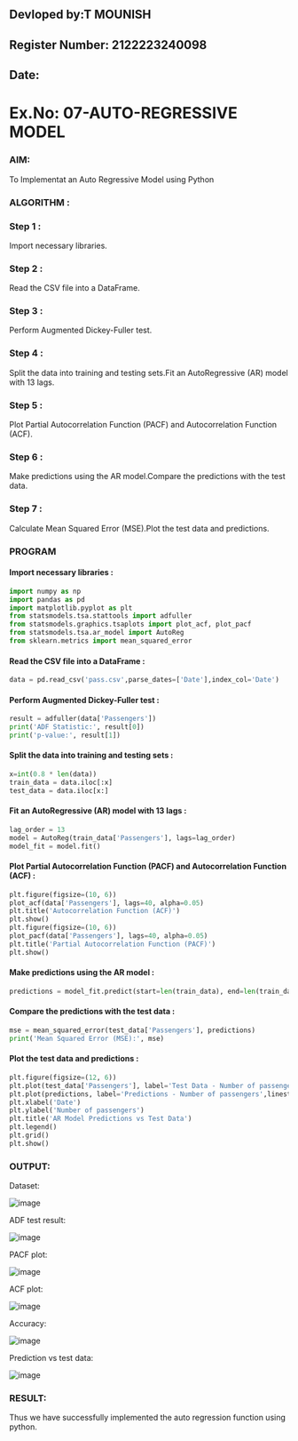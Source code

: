 ## Devloped by:T MOUNISH
## Register Number: 2122223240098
## Date: 

# Ex.No: 07-AUTO-REGRESSIVE MODEL

### AIM:
To Implementat an Auto Regressive Model using Python

### ALGORITHM :

### Step 1 :

Import necessary libraries.

### Step 2 :

Read the CSV file into a DataFrame.

### Step 3 :

Perform Augmented Dickey-Fuller test.

### Step 4 :

Split the data into training and testing sets.Fit an AutoRegressive (AR) model with 13 lags.

### Step 5 :

Plot Partial Autocorrelation Function (PACF) and Autocorrelation Function (ACF).

### Step 6 :

Make predictions using the AR model.Compare the predictions with the test data.

### Step 7 :

Calculate Mean Squared Error (MSE).Plot the test data and predictions.

### PROGRAM

#### Import necessary libraries :

```python
import numpy as np
import pandas as pd
import matplotlib.pyplot as plt
from statsmodels.tsa.stattools import adfuller
from statsmodels.graphics.tsaplots import plot_acf, plot_pacf
from statsmodels.tsa.ar_model import AutoReg
from sklearn.metrics import mean_squared_error
```

#### Read the CSV file into a DataFrame :

```python
data = pd.read_csv('pass.csv',parse_dates=['Date'],index_col='Date')
```

#### Perform Augmented Dickey-Fuller test :

```python
result = adfuller(data['Passengers']) 
print('ADF Statistic:', result[0])
print('p-value:', result[1])
```

#### Split the data into training and testing sets :

```python
x=int(0.8 * len(data))
train_data = data.iloc[:x]
test_data = data.iloc[x:]
```

#### Fit an AutoRegressive (AR) model with 13 lags :

```python
lag_order = 13
model = AutoReg(train_data['Passengers'], lags=lag_order)
model_fit = model.fit()
```

#### Plot Partial Autocorrelation Function (PACF) and Autocorrelation Function (ACF) :

```python
plt.figure(figsize=(10, 6))
plot_acf(data['Passengers'], lags=40, alpha=0.05)
plt.title('Autocorrelation Function (ACF)')
plt.show()
plt.figure(figsize=(10, 6))
plot_pacf(data['Passengers'], lags=40, alpha=0.05)
plt.title('Partial Autocorrelation Function (PACF)')
plt.show()
```

#### Make predictions using the AR model :

```python
predictions = model_fit.predict(start=len(train_data), end=len(train_data)+len(test_data)-1)
```

#### Compare the predictions with the test data :

```python
mse = mean_squared_error(test_data['Passengers'], predictions)
print('Mean Squared Error (MSE):', mse)
```

#### Plot the test data and predictions :

```python
plt.figure(figsize=(12, 6))
plt.plot(test_data['Passengers'], label='Test Data - Number of passengers')
plt.plot(predictions, label='Predictions - Number of passengers',linestyle='--')
plt.xlabel('Date')
plt.ylabel('Number of passengers')
plt.title('AR Model Predictions vs Test Data')
plt.legend()
plt.grid()
plt.show()

```

### OUTPUT:

Dataset:

![image](https://github.com/user-attachments/assets/c8f5c5f5-6e8e-4fa3-8b1e-cc9af3e348a6)


ADF test result:

![image](https://github.com/user-attachments/assets/2495aeb6-1377-4ab5-bc86-2510b824f3ef)


PACF plot:

![image](https://github.com/user-attachments/assets/852d235b-6a3f-4039-a29b-fb38bea40fd9)

ACF plot:

![image](https://github.com/user-attachments/assets/f05ed6b4-947b-4cb1-894c-f7dc6f63077e)


Accuracy:

![image](https://github.com/user-attachments/assets/2a73dbd7-cc31-4bfc-b86a-a649eb09d405)


Prediction vs test data:

![image](https://github.com/user-attachments/assets/09dc245f-006d-4acf-9325-5925ffa90ab9)



### RESULT:
Thus we have successfully implemented the auto regression function using python.
